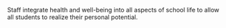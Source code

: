 Staff integrate health and well-being into all aspects of school life to allow all students to realize their personal potential.
